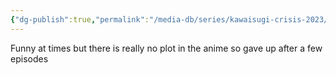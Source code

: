 ```yaml
---
{"dg-publish":true,"permalink":"/media-db/series/kawaisugi-crisis-2023/","title":"Kawaisugi Crisis","tags":["mediaDB/tv/series"]}
---
```


Funny at times but there is really no plot in the anime so gave up after a few episodes